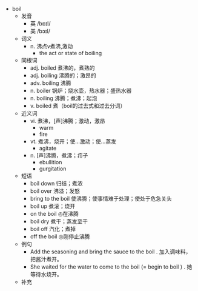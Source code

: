 - boil
  - 发音
    - 英 /bɒɪl/
    - 美 /bɔɪl/
  - 词义
    - n. 沸点v煮沸,激动
      - the act or state of boiling
  - 同根词
    - adj. boiled 煮沸的，煮熟的
    - adj. boiling 沸腾的；激昂的
    - adv. boiling 沸腾
    - n. boiler 锅炉；烧水壶，热水器；盛热水器
    - n. boiling 沸腾；煮沸；起泡
    - v. boiled 煮（boil的过去式和过去分词）
  - 近义词
    - vi. 煮沸，[声]沸腾；激动，激昂
      - warm
      - fire
    - vt. 煮沸，烧开；使…激动；使…蒸发
      - agitate
    - n. [声]沸腾，煮沸；疖子
      - ebullition
      - gurgitation
  - 短语
    - boil down 归结；煮浓
    - boil over 沸溢；发怒
    - bring to the boil 使沸腾；使事情难于处理；使处于危急关头
    - boil up 煮滚；烧开
    - on the boil ◎在沸腾
    - boil dry 煮干；蒸发至干
    - boil off 汽化；煮掉
    - off the boil ◎刚停止沸腾
  - 例句
    - Add the seasoning and bring the sauce to the boil . 加入调味料，把酱汁煮开。
    - She waited for the water to come to the boil (=  begin to boil  ) . 她等待水烧开。
  - 补充